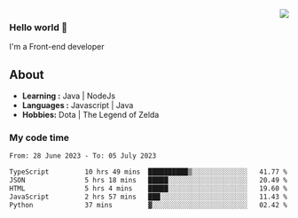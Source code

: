 <img align='right' src="https://github-readme-stats.vercel.app/api?username=jumodada&show_icons=true&theme=vue">

### Hello world 👋

I'm a Front-end developer 
    
## About
-  **Learning :** Java | NodeJs
-  **Languages :** Javascript | Java
-  **Hobbies:** Dota | The Legend of Zelda

### My code time

<!--START_SECTION:waka-->

```txt
From: 28 June 2023 - To: 05 July 2023

TypeScript         10 hrs 49 mins  ██████████▒░░░░░░░░░░░░░░   41.77 %
JSON               5 hrs 18 mins   █████░░░░░░░░░░░░░░░░░░░░   20.49 %
HTML               5 hrs 4 mins    █████░░░░░░░░░░░░░░░░░░░░   19.60 %
JavaScript         2 hrs 57 mins   ███░░░░░░░░░░░░░░░░░░░░░░   11.43 %
Python             37 mins         ▓░░░░░░░░░░░░░░░░░░░░░░░░   02.42 %
```

<!--END_SECTION:waka-->
